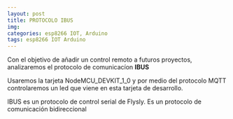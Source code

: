 ```yaml
---
layout: post
title: PROTOCOLO IBUS
img: 
categories: esp8266 IOT, Arduino
tags: esp8266 IOT Arduino
---  
```

<p>Con el objetivo de añadir un control remoto a futuros proyectos, analizaremos el protocolo de comunicacíon <b>IBUS</b> </p>
<p>Usaremos la tarjeta NodeMCU_DEVKIT_1_0 y por medio del protocolo MQTT controlaremos un led que viene en esta tarjeta de desarrollo.</p>

<p>IBUS es un protocolo de control serial de Flysly. Es un protocolo de comunicación bidireccional</p>


